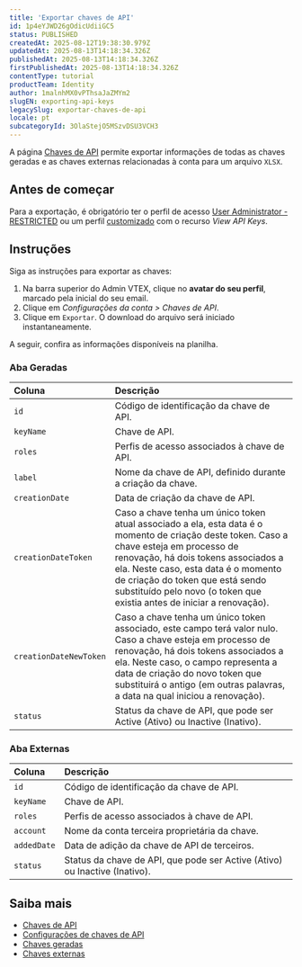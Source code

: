 ```yaml
---
title: 'Exportar chaves de API'
id: 1p4eYJWD26gOdicUdiiGC5
status: PUBLISHED
createdAt: 2025-08-12T19:38:30.979Z
updatedAt: 2025-08-13T14:18:34.326Z
publishedAt: 2025-08-13T14:18:34.326Z
firstPublishedAt: 2025-08-13T14:18:34.326Z
contentType: tutorial
productTeam: Identity
author: 1malnhMX0vPThsaJaZMYm2
slugEN: exporting-api-keys
legacySlug: exportar-chaves-de-api
locale: pt
subcategoryId: 3OlaStejO5MSzvDSU3VCH3
---
```


A página [Chaves de API](/pt/tutorial/chaves-de-api--4bFEmcHXgpNksoePchZyy6) permite exportar informações de todas as chaves geradas e as chaves externas relacionadas à conta para um arquivo `XLSX`.

## Antes de começar

Para a exportação, é obrigatório ter o perfil de acesso [User Administrator - RESTRICTED](/pt/tutorial/perfis-de-acesso-predefinidos--jGDurZKJHvHJS13LnO7Dy#user-administrator-restricted) ou um perfil [customizado](/pt/tutorial/perfis-de-acesso--7HKK5Uau2H6wxE1rH5oRbc#criando-um-perfil-de-acesso) com o recurso *View API Keys*.

## Instruções

Siga as instruções para exportar as chaves:

1. Na barra superior do Admin VTEX, clique no **avatar do seu perfil**, marcado pela inicial do seu email.  
2. Clique em *Configurações da conta > Chaves de API*.  
3. Clique em `Exportar`. O download do arquivo será iniciado instantaneamente.  

A seguir, confira as informações disponíveis na planilha.

### Aba Geradas

| Coluna | Descrição |
| :---- | :---- |
| `id` | Código de identificação da chave de API. |
| `keyName` | Chave de API. |
| `roles` | Perfis de acesso associados à chave de API. |
| `label` | Nome da chave de API, definido durante a criação da chave. |
| `creationDate` | Data de criação da chave de API. |
| `creationDateToken` | Caso a chave tenha um único token atual associado a ela, esta data é o momento de criação deste token. Caso a chave esteja em processo de renovação, há dois tokens associados a ela. Neste caso, esta data é o momento de criação do token que está sendo substituído pelo novo (o token que existia antes de iniciar a renovação). |
| `creationDateNewToken` | Caso a chave tenha um único token associado, este campo terá valor nulo. Caso a chave esteja em processo de renovação, há dois tokens associados a ela. Neste caso, o campo representa a data de criação do novo token que substituirá o antigo (em outras palavras, a data na qual iniciou a renovação). |
| `status` | Status da chave de API, que pode ser Active (Ativo) ou Inactive (Inativo). |

### Aba Externas

| Coluna | Descrição |
| :---- | :---- |
| `id` | Código de identificação da chave de API. |
| `keyName` | Chave de API. |
| `roles` | Perfis de acesso associados à chave de API. |
| `account` | Nome da conta terceira proprietária da chave. |
| `addedDate` | Data de adição da chave de API de terceiros. |
| `status` | Status da chave de API, que pode ser Active (Ativo) ou Inactive (Inativo). |

## Saiba mais

* [Chaves de API](/pt/tutorial/chaves-de-api--4bFEmcHXgpNksoePchZyy6)  
* [Configurações de chaves de API](/pt/tutorial/configurar-a-duracao-de-chaves-de-api--kcGIFysFt02FDuhsfjQwZ)  
* [Chaves geradas](/pt/tutorial/chaves-geradas--7fnU4iZdvZKbxCaT3Ymdjc)  
* [Chaves externas](/pt/tutorial/chaves-externas--1isU0HfKkeg0atlxRha14Q)
